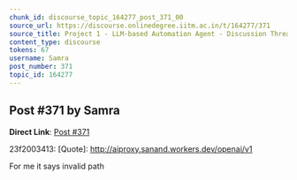 ```yaml
---
chunk_id: discourse_topic_164277_post_371_00
source_url: https://discourse.onlinedegree.iitm.ac.in/t/164277/371
source_title: Project 1 - LLM-based Automation Agent - Discussion Thread [TDS Jan 2025]
content_type: discourse
tokens: 67
username: Samra
post_number: 371
topic_id: 164277
---
```


## Post #371 by Samra

**Direct Link**: [Post #371](https://discourse.onlinedegree.iitm.ac.in/t/164277/371)

23f2003413:
[Quote]: 
http://aiproxy.sanand.workers.dev/openai/v1

For me it says invalid path
